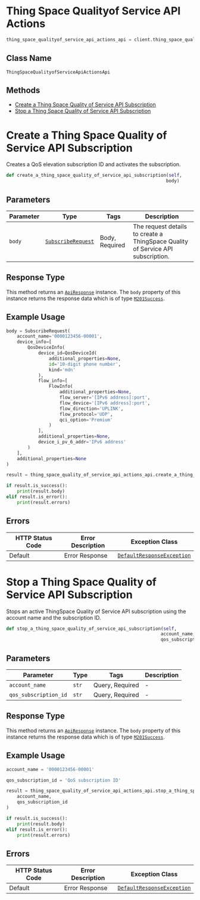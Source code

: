 # Thing Space Qualityof Service API Actions

```python
thing_space_qualityof_service_api_actions_api = client.thing_space_qualityof_service_api_actions
```

## Class Name

`ThingSpaceQualityofServiceApiActionsApi`

## Methods

* [Create a Thing Space Quality of Service API Subscription](../../doc/controllers/thing-space-qualityof-service-api-actions.md#create-a-thing-space-quality-of-service-api-subscription)
* [Stop a Thing Space Quality of Service API Subscription](../../doc/controllers/thing-space-qualityof-service-api-actions.md#stop-a-thing-space-quality-of-service-api-subscription)


# Create a Thing Space Quality of Service API Subscription

Creates a QoS elevation subscription ID and activates the subscription.

```python
def create_a_thing_space_quality_of_service_api_subscription(self,
                                                            body)
```

## Parameters

| Parameter | Type | Tags | Description |
|  --- | --- | --- | --- |
| `body` | [`SubscribeRequest`](../../doc/models/subscribe-request.md) | Body, Required | The request details to create a ThingSpace Quality of Service API subscription. |

## Response Type

This method returns an [`ApiResponse`](../../doc/api-response.md) instance. The `body` property of this instance returns the response data which is of type [`M201Success`](../../doc/models/m201-success.md).

## Example Usage

```python
body = SubscribeRequest(
    account_name='0000123456-00001',
    device_info=[
        QosDeviceInfo(
            device_id=QosDeviceId(
                additional_properties=None,
                id='10-digit phone number',
                kind='mdn'
            ),
            flow_info=[
                FlowInfo(
                    additional_properties=None,
                    flow_server='[IPv6 address]:port',
                    flow_device='[IPv6 address]:port',
                    flow_direction='UPLINK',
                    flow_protocol='UDP',
                    qci_option='Premium'
                )
            ],
            additional_properties=None,
            device_i_pv_6_addr='IPv6 address'
        )
    ],
    additional_properties=None
)

result = thing_space_quality_of_service_api_actions_api.create_a_thing_space_quality_of_service_api_subscription(body)

if result.is_success():
    print(result.body)
elif result.is_error():
    print(result.errors)
```

## Errors

| HTTP Status Code | Error Description | Exception Class |
|  --- | --- | --- |
| Default | Error Response | [`DefaultResponseException`](../../doc/models/default-response-exception.md) |


# Stop a Thing Space Quality of Service API Subscription

Stops an active ThingSpace Quality of Service API subscription using the account name and the subscription ID.

```python
def stop_a_thing_space_quality_of_service_api_subscription(self,
                                                          account_name,
                                                          qos_subscription_id)
```

## Parameters

| Parameter | Type | Tags | Description |
|  --- | --- | --- | --- |
| `account_name` | `str` | Query, Required | - |
| `qos_subscription_id` | `str` | Query, Required | - |

## Response Type

This method returns an [`ApiResponse`](../../doc/api-response.md) instance. The `body` property of this instance returns the response data which is of type [`M201Success`](../../doc/models/m201-success.md).

## Example Usage

```python
account_name = '0000123456-00001'

qos_subscription_id = 'QoS subscription ID'

result = thing_space_quality_of_service_api_actions_api.stop_a_thing_space_quality_of_service_api_subscription(
    account_name,
    qos_subscription_id
)

if result.is_success():
    print(result.body)
elif result.is_error():
    print(result.errors)
```

## Errors

| HTTP Status Code | Error Description | Exception Class |
|  --- | --- | --- |
| Default | Error Response | [`DefaultResponseException`](../../doc/models/default-response-exception.md) |

